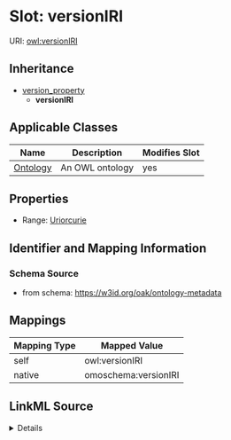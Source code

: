 

# Slot: versionIRI



URI: [owl:versionIRI](http://www.w3.org/2002/07/owl#versionIRI)




## Inheritance

* [version_property](version_property.md)
    * **versionIRI**






## Applicable Classes

| Name | Description | Modifies Slot |
| --- | --- | --- |
| [Ontology](Ontology.md) | An OWL ontology |  yes  |







## Properties

* Range: [Uriorcurie](Uriorcurie.md)





## Identifier and Mapping Information







### Schema Source


* from schema: https://w3id.org/oak/ontology-metadata




## Mappings

| Mapping Type | Mapped Value |
| ---  | ---  |
| self | owl:versionIRI |
| native | omoschema:versionIRI |




## LinkML Source

<details>
```yaml
name: versionIRI
from_schema: https://w3id.org/oak/ontology-metadata
rank: 1000
is_a: version_property
slot_uri: owl:versionIRI
alias: versionIRI
domain_of:
- Ontology
range: uriorcurie

```
</details>